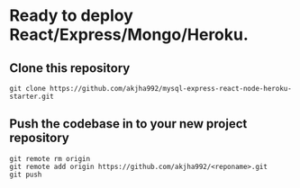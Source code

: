 # Ready to deploy React/Express/Mongo/Heroku.

## Clone this repository
```
git clone https://github.com/akjha992/mysql-express-react-node-heroku-starter.git
```

## Push the codebase in to your new project repository
```
git remote rm origin
git remote add origin https://github.com/akjha992/<reponame>.git
git push
```
